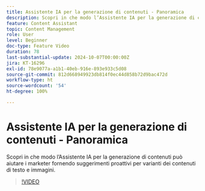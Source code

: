 ```yaml
---
title: Assistente IA per la generazione di contenuti - Panoramica
description: Scopri in che modo l’Assistente IA per la generazione di contenuti può aiutare i marketer fornendo suggerimenti proattivi per varianti dei contenuti di testo e immagini.
feature: Content Assistant
topic: Content Management
role: User
level: Beginner
doc-type: Feature Video
duration: 78
last-substantial-update: 2024-10-07T00:00:00Z
jira: KT-16296
exl-id: 78e9077a-a1b1-40eb-916e-893e933c5d08
source-git-commit: 812d668949923db814f0ec44d858b72d9bac472d
workflow-type: ht
source-wordcount: '54'
ht-degree: 100%

---
```


# Assistente IA per la generazione di contenuti - Panoramica

Scopri in che modo l’Assistente IA per la generazione di contenuti può aiutare i marketer fornendo suggerimenti proattivi per varianti dei contenuti di testo e immagini.

>[!VIDEO](https://video.tv.adobe.com/v/3432686/?learn=on)
